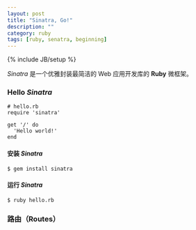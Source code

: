 ```yaml
---
layout: post
title: "Sinatra, Go!"
description: ""
category: ruby
tags: [ruby, senatra, beginning]
---
```

{% include JB/setup %}

*Sinatra* 是一个优雅封装最简洁的 Web 应用开发库的 **Ruby** 微框架。

### Hello *Sinatra*

    # hello.rb
    require 'sinatra'

    get '/' do
      'Hello world!'
    end

#### 安装 *Sinatra*

    $ gem install sinatra

#### 运行 *Sinatra*

    $ ruby hello.rb

### 路由（Routes）
